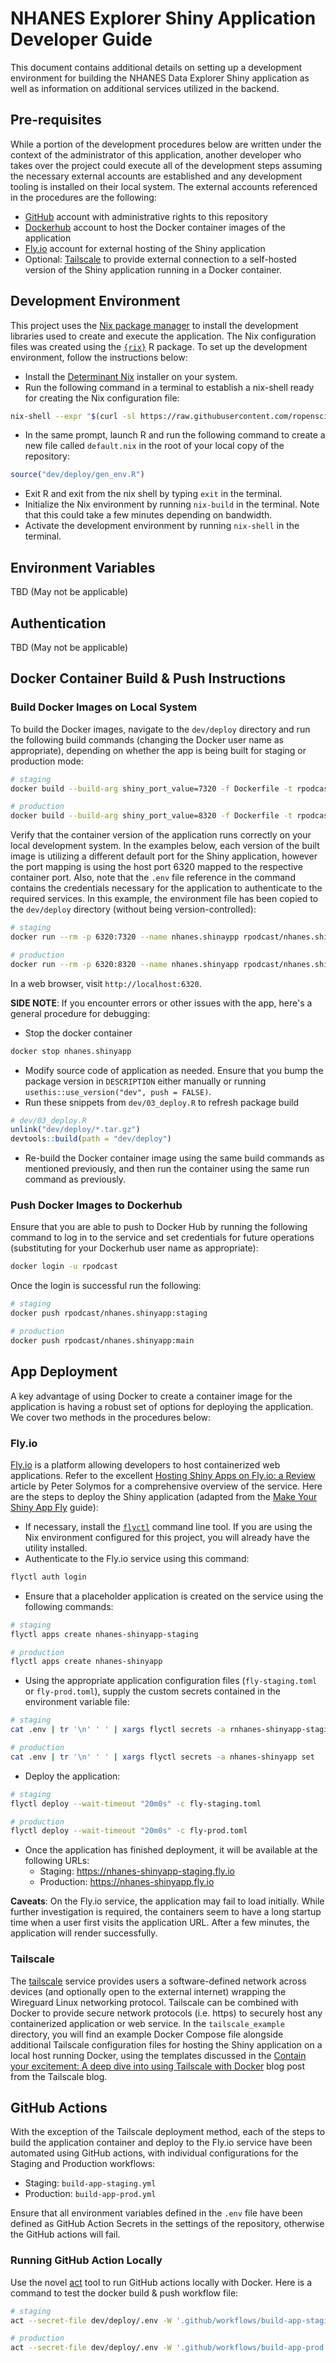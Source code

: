 # NHANES Explorer Shiny Application Developer Guide

This document contains additional details on setting up a development environment for building the NHANES Data Explorer Shiny application as well as information on additional services utilized in the backend. 

## Pre-requisites

While a portion of the development procedures below are written under the context of the administrator of this application, another developer who takes over the project could execute all of the development steps assuming the necessary external accounts are established and any development tooling is installed on their local system. The external accounts referenced in the procedures are the following:

* [GitHub](https://github.com) account with administrative rights to this repository
* [Dockerhub](https://hub.docker.com) account to host the Docker container images of the application
* [Fly.io](https://fly.io) account for external hosting of the Shiny application
* Optional: [Tailscale](https://tailscale.com) to provide external connection to a self-hosted version of the Shiny application running in a Docker container.

## Development Environment

This project uses the [Nix package manager](https://nixos.org/) to install the development libraries used to create and execute the application. The Nix configuration files was created using the [`{rix}`](https://docs.ropensci.org/rix/index.html) R package. To set up the development environment, follow the instructions below:

* Install the [Determinant Nix](https://determinate.systems/posts/determinate-nix-installer) installer on your system.
* Run the following command in a terminal to establish a nix-shell ready for creating the Nix configuration file:

```bash
nix-shell --expr "$(curl -sl https://raw.githubusercontent.com/ropensci/rix/main/inst/extdata/default.nix)"
```

* In the same prompt, launch R and run the following command to create a new file called `default.nix` in the root of your local copy of the repository:

```r
source("dev/deploy/gen_env.R")
```

* Exit R and exit from the nix shell by typing `exit` in the terminal.
* Initialize the Nix environment by running `nix-build` in the terminal. Note that this could take a few minutes depending on bandwidth.
* Activate the development environment by running `nix-shell` in the terminal. 

## Environment Variables

TBD (May not be applicable)

## Authentication

TBD (May not be applicable)

## Docker Container Build & Push Instructions

### Build Docker Images on Local System

To build the Docker images, navigate to the `dev/deploy` directory and run the following build commands (changing the Docker user name as appropriate), depending on whether the app is being built for staging or production mode:

```bash
# staging
docker build --build-arg shiny_port_value=7320 -f Dockerfile -t rpodcast/nhanes.shinyapp:staging .

# production
docker build --build-arg shiny_port_value=8320 -f Dockerfile -t rpodcast/nhanes.shinyapp:main .
```

Verify that the container version of the application runs correctly on your local development system. In the examples below, each version of the built image is utilizing a different default port for the Shiny application, however the port mapping is using the host port 6320 mapped to the respective container port. Also, note that the `.env` file reference in the command contains the credentials necessary for the application to authenticate to the required services. In this example, the environment file has been copied to the `dev/deploy` directory (without being version-controlled):

```bash
# staging
docker run --rm -p 6320:7320 --name nhanes.shinaypp rpodcast/nhanes.shinyapp:staging

# production
docker run --rm -p 6320:8320 --name nhanes.shinyapp rpodcast/nhanes.shinyapp:main
```

In a web browser, visit `http://localhost:6320`.

**SIDE NOTE**: If you encounter errors or other issues with the app, here's a general procedure for debugging:

* Stop the docker container

```bash
docker stop nhanes.shinyapp
```

* Modify source code of application as needed. Ensure that you bump the package version in `DESCRIPTION` either manually or running `usethis::use_version("dev", push = FALSE)`.
* Run these snippets from `dev/03_deploy.R` to refresh package build

```r
# dev/03_deploy.R
unlink("dev/deploy/*.tar.gz")
devtools::build(path = "dev/deploy")
```

* Re-build the Docker container image using the same build commands as mentioned previously, and then run the container using the same run command as previously.

### Push Docker Images to Dockerhub

Ensure that you are able to push to Docker Hub by running the following command to log in to the service and set credentials for future operations (substituting for your Dockerhub user name as appropriate):

```bash
docker login -u rpodcast
```

Once the login is successful run the following:

```bash
# staging
docker push rpodcast/nhanes.shinyapp:staging

# production
docker push rpodcast/nhanes.shinyapp:main
```

## App Deployment

A key advantage of using Docker to create a container image for the application is having a robust set of options for deploying the application. We cover two methods in the procedures below:

### Fly.io

[Fly.io](https://fly.io) is a platform allowing developers to host containerized web applications. Refer to the excellent [Hosting Shiny Apps on Fly.io: a Review](https://hosting.analythium.io/hosting-shiny-apps-on-fly-io-a-review/) article by Peter Solymos for a comprehensive overview of the service. Here are the steps to deploy the Shiny application (adapted from the [Make Your Shiny App Fly](https://hosting.analythium.io/make-your-shiny-app-fly) guide):

* If necessary, install the [`flyctl`](https://fly.io/docs/flyctl/install/) command line tool. If you are using the Nix environment configured for this project, you will already have the utility installed.
* Authenticate to the Fly.io service using this command:

```bash
flyctl auth login
```

* Ensure that a placeholder application is created on the service using the following commands:

```bash
# staging
flyctl apps create nhanes-shinyapp-staging

# production
flyctl apps create nhanes-shinyapp
```

* Using the appropriate application configuration files (`fly-staging.toml` or `fly-prod.toml`), supply the custom secrets contained in the environment variable file:

```bash
# staging
cat .env | tr '\n' ' ' | xargs flyctl secrets -a rnhanes-shinyapp-staging set

# production
cat .env | tr '\n' ' ' | xargs flyctl secrets -a nhanes-shinyapp set
```

* Deploy the application:

```bash
# staging
flyctl deploy --wait-timeout "20m0s" -c fly-staging.toml

# production
flyctl deploy --wait-timeout "20m0s" -c fly-prod.toml
```

* Once the application has finished deployment, it will be available at the following URLs:
    + Staging: <https://nhanes-shinyapp-staging.fly.io>
    + Production: <https://nhanes-shinyapp.fly.io>

**Caveats**: On the Fly.io service, the application may fail to load initially. While further investigation is required, the containers seem to have a long startup time when a user first visits the application URL. After a few minutes, the application will render successfully.

### Tailscale

The [tailscale](https://tailscale.com) service provides users a software-defined network across devices (and optionally open to the external internet) wrapping the Wireguard Linux networking protocol. Tailscale can be combined with Docker to provide secure network protocols (i.e. https) to securely host any containerized application or web service. In the `tailscale_example` directory, you will find an example Docker Compose file alongside additional Tailscale configuration files for hosting the Shiny application on a local host running Docker, using the templates discussed in the [Contain your excitement: A deep dive into using Tailscale with Docker](https://tailscale.com/blog/docker-tailscale-guide) blog post from the Tailscale blog.

## GitHub Actions

With the exception of the Tailscale deployment method, each of the steps to build the application container and deploy to the Fly.io service have been automated using GitHub actions, with individual configurations for the Staging and Production workflows:

* Staging: `build-app-staging.yml`
* Production: `build-app-prod.yml`

Ensure that all environment variables defined in the `.env` file have been defined as GitHub Action Secrets in the settings of the repository, otherwise the GitHub actions will fail.

### Running GitHub Action Locally

Use the novel [act](https://nektosact.com/) tool to run GitHub actions locally with Docker. Here is a command to test the docker build & push workflow file:

```bash
# staging
act --secret-file dev/deploy/.env -W '.github/workflows/build-app-staging.yml'

# production
act --secret-file dev/deploy/.env -W '.github/workflows/build-app-prod.yml'
```
